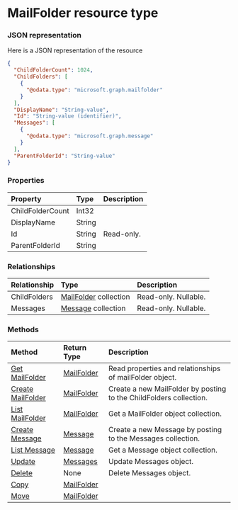 # MailFolder resource type



### JSON representation

Here is a JSON representation of the resource

<!-- {
  "blockType": "resource",
  "optionalProperties": [
    "ChildFolders",
    "Messages"
  ],
  "@odata.type": "microsoft.graph.mailfolder"
}-->

```json
{
  "ChildFolderCount": 1024,
  "ChildFolders": [
    {
      "@odata.type": "microsoft.graph.mailfolder"
    }
  ],
  "DisplayName": "String-value",
  "Id": "String-value (identifier)",
  "Messages": [
    {
      "@odata.type": "microsoft.graph.message"
    }
  ],
  "ParentFolderId": "String-value"
}

```
### Properties
| Property	   | Type	|Description|
|:---------------|:--------|:----------|
|ChildFolderCount|Int32||
|DisplayName|String||
|Id|String| Read-only.|
|ParentFolderId|String||

### Relationships
| Relationship | Type	|Description|
|:---------------|:--------|:----------|
|ChildFolders|[MailFolder](mailfolder.md) collection| Read-only. Nullable.|
|Messages|[Message](message.md) collection| Read-only. Nullable.|

### Methods

| Method		   | Return Type	|Description|
|:---------------|:--------|:----------|
|[Get MailFolder](../api/mailfolder_get.md) | [MailFolder](mailfolder.md) |Read properties and relationships of mailFolder object.|
|[Create MailFolder](../api/mailfolder_post_childfolders.md) |[MailFolder](mailfolder.md)| Create a new MailFolder by posting to the ChildFolders collection.|
|[List MailFolder](../api/mailfolder_list.md) |[MailFolder](mailfolder.md)| Get a MailFolder object collection.|
|[Create Message](../api/childfolders_post_messages.md) |[Message](message.md)| Create a new Message by posting to the Messages collection.|
|[List Message](../api/message_list.md) |[Message](message.md)| Get a Message object collection.|
|[Update](../api/messages_update.md) | [Messages](messages.md)	|Update Messages object. |
|[Delete](../api/messages_delete.md) | None |Delete Messages object. |
|[Copy](../api/messages_copy.md)|[MailFolder](mailfolder.md)||
|[Move](../api/messages_move.md)|[MailFolder](mailfolder.md)||

<!-- uuid: 93713206-fa02-48df-97bb-72304b6d766e
2015-10-25 12:56:09 UTC -->
<!-- {
  "type": "#page.annotation",
  "description": "Messages resource",
  "keywords": "",
  "section": "documentation",
  "tocPath": ""
}-->